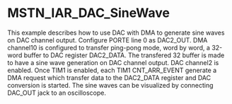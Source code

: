 # MSTN_IAR_DAC_SineWave

This example describes how to use DAC with DMA to generate sine waves on DAC channel output.
Configure PORTE line 0 as DAC2_OUT.
DMA channel10 is configured to transfer ping-pong mode, word by word, a 32-word buffer to DAC register DAC2_DATA.
The transfered 32 buffer is made to have a sine wave generation on DAC channel output. DAC channel2 is enabled.
Once TIM1 is enabled, each TIM1 CNT_ARR_EVENT generate a DMA request which transfer data to the  DAC2_DATA register and DAC conversion is started. The sine waves can be visualized by connecting DAC_OUT jack to an oscilloscope.


